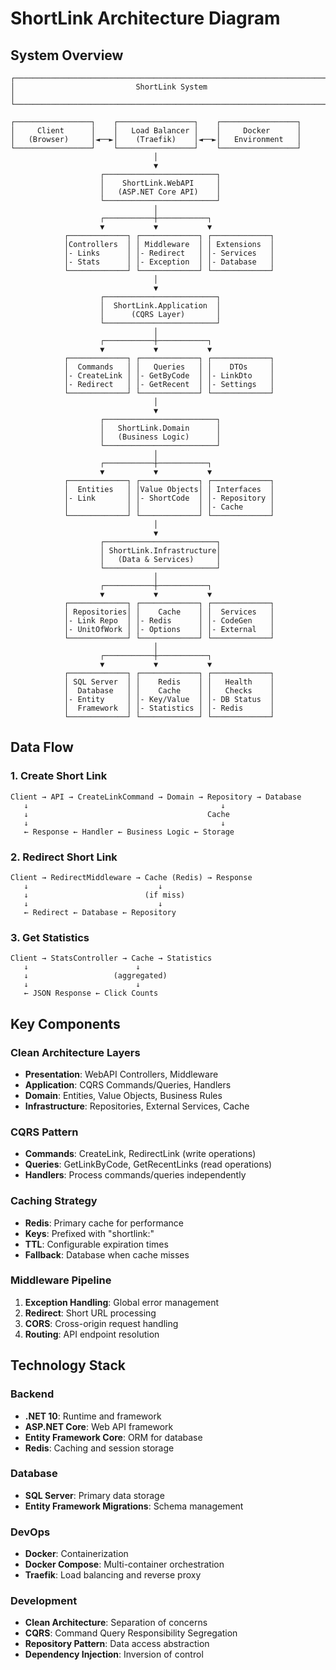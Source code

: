 # ShortLink Architecture Diagram

## System Overview

```
┌─────────────────────────────────────────────────────────────────────────┐
│                           ShortLink System                               │
└─────────────────────────────────────────────────────────────────────────┘

┌─────────────────┐    ┌─────────────────┐    ┌─────────────────┐
│     Client      │    │   Load Balancer │    │     Docker      │
│   (Browser)     │◄──►│    (Traefik)    │◄──►│   Environment   │
└─────────────────┘    └─────────────────┘    └─────────────────┘
                                │
                                ▼
                    ┌─────────────────────────┐
                    │    ShortLink.WebAPI     │
                    │   (ASP.NET Core API)    │
                    └─────────────────────────┘
                                │
                    ┌───────────┼───────────┐
                    ▼           ▼           ▼
            ┌─────────────┐ ┌─────────────┐ ┌─────────────┐
            │Controllers  │ │ Middleware  │ │ Extensions  │
            │- Links      │ │- Redirect   │ │- Services   │
            │- Stats      │ │- Exception  │ │- Database   │
            └─────────────┘ └─────────────┘ └─────────────┘
                                │
                                ▼
                    ┌─────────────────────────┐
                    │  ShortLink.Application  │
                    │      (CQRS Layer)       │
                    └─────────────────────────┘
                                │
                    ┌───────────┼───────────┐
                    ▼           ▼           ▼
            ┌─────────────┐ ┌─────────────┐ ┌─────────────┐
            │  Commands   │ │   Queries   │ │    DTOs     │
            │- CreateLink │ │- GetByCode  │ │- LinkDto    │
            │- Redirect   │ │- GetRecent  │ │- Settings   │
            └─────────────┘ └─────────────┘ └─────────────┘
                                │
                                ▼
                    ┌─────────────────────────┐
                    │   ShortLink.Domain      │
                    │   (Business Logic)      │
                    └─────────────────────────┘
                                │
                    ┌───────────┼───────────┐
                    ▼           ▼           ▼
            ┌─────────────┐ ┌─────────────┐ ┌─────────────┐
            │  Entities   │ │Value Objects│ │ Interfaces  │
            │- Link       │ │- ShortCode  │ │- Repository │
            │             │ │             │ │- Cache      │
            └─────────────┘ └─────────────┘ └─────────────┘
                                │
                                ▼
                    ┌─────────────────────────┐
                    │ ShortLink.Infrastructure│
                    │   (Data & Services)     │
                    └─────────────────────────┘
                                │
                    ┌───────────┼───────────┐
                    ▼           ▼           ▼
            ┌─────────────┐ ┌─────────────┐ ┌─────────────┐
            │ Repositories│ │    Cache    │ │  Services   │
            │- Link Repo  │ │- Redis      │ │- CodeGen    │
            │- UnitOfWork │ │- Options    │ │- External   │
            └─────────────┘ └─────────────┘ └─────────────┘
                                │
                    ┌───────────┼───────────┐
                    ▼           ▼           ▼
            ┌─────────────┐ ┌─────────────┐ ┌─────────────┐
            │ SQL Server  │ │    Redis    │ │   Health    │
            │  Database   │ │    Cache    │ │   Checks    │
            │- Entity     │ │- Key/Value  │ │- DB Status  │
            │  Framework  │ │- Statistics │ │- Redis      │
            └─────────────┘ └─────────────┘ └─────────────┘
```

## Data Flow

### 1. Create Short Link
```
Client → API → CreateLinkCommand → Domain → Repository → Database
   ↓                                           ↓
   ↓                                        Cache
   ↓                                           ↓
   ← Response ← Handler ← Business Logic ← Storage
```

### 2. Redirect Short Link
```
Client → RedirectMiddleware → Cache (Redis) → Response
   ↓                             ↓
   ↓                          (if miss)
   ↓                             ↓
   ← Redirect ← Database ← Repository
```

### 3. Get Statistics
```
Client → StatsController → Cache → Statistics
   ↓                        ↓
   ↓                   (aggregated)
   ↓                        ↓
   ← JSON Response ← Click Counts
```

## Key Components

### Clean Architecture Layers
- **Presentation**: WebAPI Controllers, Middleware
- **Application**: CQRS Commands/Queries, Handlers
- **Domain**: Entities, Value Objects, Business Rules
- **Infrastructure**: Repositories, External Services, Cache

### CQRS Pattern
- **Commands**: CreateLink, RedirectLink (write operations)
- **Queries**: GetLinkByCode, GetRecentLinks (read operations)
- **Handlers**: Process commands/queries independently

### Caching Strategy
- **Redis**: Primary cache for performance
- **Keys**: Prefixed with "shortlink:"
- **TTL**: Configurable expiration times
- **Fallback**: Database when cache misses

### Middleware Pipeline
1. **Exception Handling**: Global error management
2. **Redirect**: Short URL processing
3. **CORS**: Cross-origin request handling
4. **Routing**: API endpoint resolution

## Technology Stack

### Backend
- **.NET 10**: Runtime and framework
- **ASP.NET Core**: Web API framework
- **Entity Framework Core**: ORM for database
- **Redis**: Caching and session storage

### Database
- **SQL Server**: Primary data storage
- **Entity Framework Migrations**: Schema management

### DevOps
- **Docker**: Containerization
- **Docker Compose**: Multi-container orchestration
- **Traefik**: Load balancing and reverse proxy

### Development
- **Clean Architecture**: Separation of concerns
- **CQRS**: Command Query Responsibility Segregation
- **Repository Pattern**: Data access abstraction
- **Dependency Injection**: Inversion of control